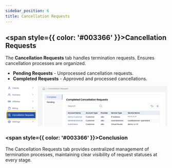 ```yaml
---
sidebar_position: 6
title: Cancellation Requests
---
```


## <span style={{ color: '#003366' }}>Cancellation Requests</span>

The **Cancellation Requests** tab handles termination requests. Ensures cancellation processes are organized.

- **Pending Requests** - Unprocessed cancellation requests.
- **Completed Requests** - Approved and processed cancellations.

![Cancellation Requests](images/cancel_req.png)

### <span style={{ color: '#003366' }}>Conclusion</span>
The Cancellation Requests tab provides centralized management of termination processes, maintaining clear visibility of request statuses at every stage.